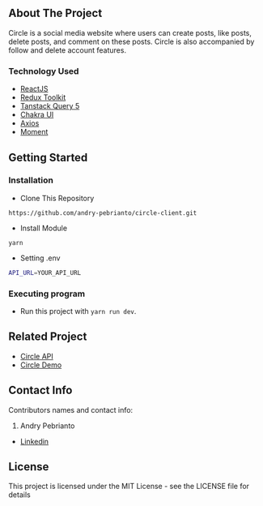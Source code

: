 <!-- ABOUT THE PROJECT -->
## About The Project

Circle is a social media website where users can create posts, like posts, delete posts, and comment on these posts. Circle is also accompanied by follow and delete account features.

### Technology Used
- [ReactJS](https://react.dev/)
- [Redux Toolkit](https://redux-toolkit.js.org/)
- [Tanstack Query 5](https://tanstack.com/query/v5/)
- [Chakra UI](https://chakra-ui.com/)
- [Axios](https://github.com/axios/axios)
- [Moment](https://momentjs.com/)
 
<!-- GETTING STARTED -->
## Getting Started

### Installation
- Clone This Repository

`https://github.com/andry-pebrianto/circle-client.git`

- Install Module

`yarn`

- Setting .env

```bash
API_URL=YOUR_API_URL
```

### Executing program

- Run this project with `yarn run dev`.

<!-- RELATED PROJECT -->
## Related Project

- [Circle API](https://github.com/andry-pebrianto/circle-api)
- [Circle Demo](https://circle-community.netlify.app/)

<!-- CONTACT INFO -->
## Contact Info

Contributors names and contact info:

1. Andry Pebrianto

- [Linkedin](https://www.linkedin.com/in/andry-pebrianto)

## License 

This project is licensed under the MIT License - see the LICENSE file for details
